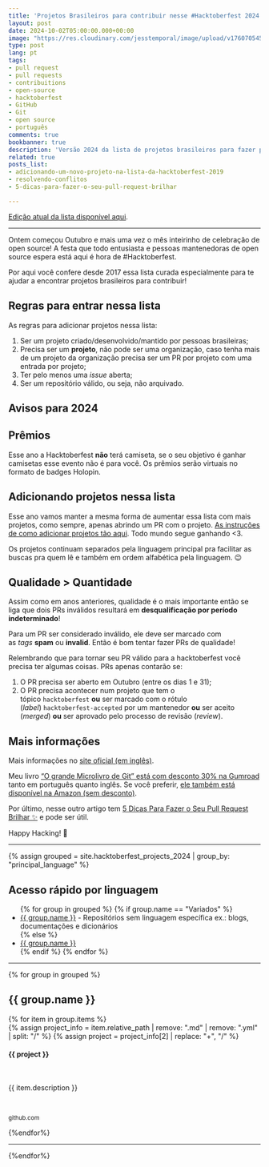 ```yaml
---
title: 'Projetos Brasileiros para contribuir nesse #Hacktoberfest 2024'
layout: post
date: 2024-10-02T05:00:00.000+00:00
image: "https://res.cloudinary.com/jesstemporal/image/upload/v1760705452/covers/hacktoberfest.jpg"
type: post
lang: pt
tags:
- pull request
- pull requests
- contribuitions
- open-source
- hacktoberfest
- GitHub
- Git
- open source
- português
comments: true
bookbanner: true
description: 'Versão 2024 da lista de projetos brasileiros para fazer pull requests no #Hacktoberfest'
related: true
posts_list:
- adicionando-um-novo-projeto-na-lista-da-hacktoberfest-2019
- resolvendo-conflitos
- 5-dicas-para-fazer-o-seu-pull-request-brilhar

---
```


[Edição atual da lista disponível aqui](https://jtemporal.com/projetos-br-hacktoberfest-2025/).

---

Ontem começou Outubro e mais uma vez o mês inteirinho de celebração de open source! A festa que todo entusiasta e pessoas mantenedoras de open source espera está aqui é hora de  #Hacktoberfest.

Por aqui você confere desde 2017 essa lista curada especialmente para te ajudar a encontrar projetos brasileiros para contribuir!

## Regras para entrar nessa lista

As regras para adicionar projetos nessa lista:

1. Ser um projeto criado/desenvolvido/mantido por pessoas brasileiras;
2. Precisa ser um **projeto**, não pode ser uma organização, caso tenha mais de um projeto da organização precisa ser um PR por projeto com uma entrada por projeto;
3. Ter pelo menos uma *issue* aberta;
4. Ser um repositório válido, ou seja, não arquivado.

## Avisos para 2024

## Prêmios

Esse ano a Hacktoberfest **não** terá camiseta, se o seu objetivo é ganhar camisetas esse evento não é para você. Os prêmios serão virtuais no formato de badges Holopin.

## Adicionando projetos nessa lista

Esse ano vamos manter a mesma forma de aumentar essa lista com mais projetos, como sempre, apenas abrindo um PR com o projeto. [As instruções de como adicionar projetos tão aqui](https://jtemporal.com/adicionando-um-novo-projeto-na-lista-da-hacktoberfest-2019/). Todo mundo segue ganhando <3.

Os projetos continuam separados pela linguagem principal pra facilitar as buscas pra quem lê e também em ordem alfabética pela linguagem. 😉

## Qualidade > Quantidade

Assim como em anos anteriores, qualidade é o mais importante então se liga que dois PRs inválidos resultará em **desqualificação por período indeterminado**!

Para um PR ser considerado inválido, ele deve ser marcado com as *tags* **spam** ou **invalid**. Então é bom tentar fazer PRs de qualidade!

Relembrando que para tornar seu PR válido para a hacktoberfest você precisa ter algumas coisas. PRs apenas contarão se:

1. O PR precisa ser aberto em Outubro (entre os dias 1 e 31);
2. O PR precisa acontecer num projeto que tem o tópico `hacktoberfest` **ou** ser marcado com o rótulo (*label*) `hacktoberfest-accepted` por um mantenedor **ou** ser aceito (*merged*) **ou** ser aprovado pelo processo de revisão (*review*).

## Mais informações

Mais informações no [site oficial (em inglês)](https://hacktoberfest.com/).

Meu livro [“O grande Microlivro de Git” está com desconto 30% na Gumroad](https://jessicatemporal.gumroad.com/l/microlivrodegit/hacktoberfest) tanto em português quanto inglês. Se você preferir, [ele também está disponível na Amazon (sem desconto)](https://amzn.to/4erFcLU).

Por último, nesse outro artigo tem [5 Dicas Para Fazer o Seu Pull Request Brilhar ✨](https://jtemporal.com/5-dicas-para-fazer-o-seu-pull-request-brilhar/) e pode ser útil.

Happy Hacking! 🎉

---

{% assign grouped = site.hacktoberfest_projects_2024 | group_by: "principal_language" %}

## Acesso rápido por linguagem

<ul>
{% for group in grouped %}
  {% if group.name == "Variados" %}
    <li><a href="#{{ group.name }}">{{ group.name }}</a> - Repositórios sem linguagem específica ex.: blogs, documentações e dicionários</li>
  {% else %}
    <li><a href="#{{ group.name }}">{{ group.name }}</a></li>
  {% endif %}
{% endfor %}
</ul>

---

{% for group in grouped %}
<h2 id="{{ group.name }}">{{ group.name }}</h2>
{% for item in group.items %}
<div class="github-project-share">
<a style="text-decoration: none;" href="{{ item.repo }}">
{% assign project_info = item.relative_path |  remove: ".md" | remove: ".yml" | split: "/"  %}
{% assign project = project_info[2] | replace: "+", "/" %}
<div class="github-project-share-card ">
<img src="{{ item.image }}" alt="" />
<h4>{{ project }}</h4>
<br/>
<p>{{ item.description }}</p><br>
<p><small>github.com</small></p>
</div>
</a>
</div>
{%endfor%}

---

{%endfor%}